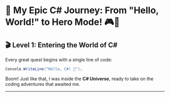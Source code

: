 
# 🌟 **My Epic C# Journey: From "Hello, World!" to Hero Mode!** 🎮🚀  

## 🎬 **Level 1: Entering the World of C#**  
Every great quest begins with a single line of code:  
```csharp
Console.WriteLine("Hello, C#! 🚀");
```  
Boom! Just like that, I was inside the **C# Universe**, ready to take on the coding adventures that awaited me.  

---
